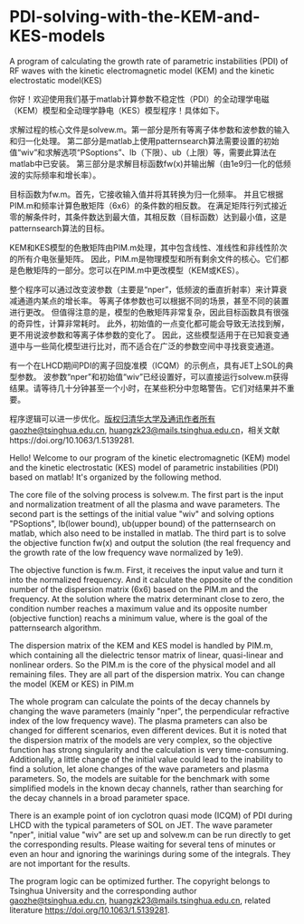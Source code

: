 # PDI-solving-with-the-KEM-and-KES-models
A program of calculating the growth rate of parametric instabilities (PDI) of RF waves with the kinetic electromagnetic model (KEM) and the kinetic electrostatic model(KES)

你好！欢迎使用我们基于matlab计算参数不稳定性（PDI）的全动理学电磁（KEM）模型和全动理学静电（KES）模型程序！具体如下。

求解过程的核心文件是solvew.m。第一部分是所有等离子体参数和波参数的输入和归一化处理。
第二部分是matlab上使用patternsearch算法需要设置的初始值“wiv”和求解选项“PSoptions”、lb（下限）、ub（上限）等，需要此算法在matlab中已安装。
第三部分是求解目标函数fw(x)并输出解（由1e9归一化的低频波的实际频率和增长率）。

目标函数为fw.m。首先，它接收输入值并将其转换为归一化频率。
并且它根据PIM.m和频率计算色散矩阵（6x6）的条件数的相反数。
在满足矩阵行列式接近零的解条件时，其条件数达到最大值，其相反数（目标函数）达到最小值，这是patternsearch算法的目标。

KEM和KES模型的色散矩阵由PIM.m处理，其中包含线性、准线性和非线性阶次的所有介电张量矩阵。
因此，PIM.m是物理模型和所有剩余文件的核心。它们都是色散矩阵的一部分。您可以在PIM.m中更改模型（KEM或KES）。

整个程序可以通过改变波参数（主要是“nper”，低频波的垂直折射率）来计算衰减通道内某点的增长率。
等离子体参数也可以根据不同的场景，甚至不同的装置进行更改。
但值得注意的是，模型的色散矩阵非常复杂，因此目标函数具有很强的奇异性，计算非常耗时。
此外，初始值的一点变化都可能会导致无法找到解，更不用说波参数和等离子体参数的变化了。
因此，这些模型适用于在已知衰变通道中与一些简化模型进行比对，而不适合在广泛的参数空间中寻找衰变通道。

有一个在LHCD期间PDI的离子回旋准模（ICQM）的示例点，具有JET上SOL的典型参数。
波参数“nper”和初始值“wiv”已经设置好，可以直接运行solvew.m获得结果。请等待几十分钟甚至一个小时，在某些积分中忽略警告。它们对结果并不重要。

程序逻辑可以进一步优化。版权归清华大学及通讯作者所有gaozhe@tsinghua.edu.cn, huangzk23@mails.tsinghua.edu.cn，相关文献https://doi.org/10.1063/1.5139281.


Hello! Welcome to our program of the kinetic electromagnetic (KEM) model and the kinetic electrostatic (KES) model of parametric instabilities (PDI) based on matlab! It's organized by the following method.

The core file of the solving process is solvew.m. 
The first part is the input and normalization treatment of all the plasma and wave parameters.
The second part is the settings of the initial value "wiv" and solving options "PSoptions", lb(lower bound), ub(upper bound) of the patternsearch on matlab, which also need to be installed in matlab.
The third part is to solve the objective function fw(x) and output the solution (the real frequency and the growth rate of the low frequency wave normalized by 1e9).

The objective function is fw.m.
First, it receives the input value and turn it into the normalized frequency.
And it calculate the opposite of the condition number of the dispersion matrix (6x6) based on the PIM.m and the frequency.
At the solution where the matrix determinant close to zero, the condition number reaches a maximum value and its opposite number (objective function) reachs a minimum value, where is the goal of the patternsearch algorithm.

The dispersion matrix of the KEM and KES model is handled by PIM.m, which containing all the dielectric tensor matrix of linear, quasi-linear and nonlinear orders.
So the PIM.m is the core of the physical model and all remaining files. They are all part of the dispersion matrix. You can change the model (KEM or KES) in PIM.m

The whole program can calculate the points of the decay channels by changing the wave parameters (mainly "nper", the perpendicular refractive index of the low frequency wave).
The plasma prameters can also be changed for different scenarios, even different devices.
But it is noted that the dispersion matrix of the models are very complex, so the objective function has strong singularity and the calculation is very time-consuming.
Additionally, a little change of the initial value could lead to the inability to find a solution, let alone changes of the wave parameters and plasma parameters.
So, the models are suitable for the benchmark with some simplified models in the known decay channels,  rather than searching for the decay channels in a broad parameter space.

There is an example point of ion cyclotron quasi mode (ICQM) of PDI during LHCD with the typical parameters of SOL on JET.
The wave parameter "nper", initial value "wiv" are set up and solvew.m can be run directly to get the corresponding results.
Please waiting for several tens of minutes or even an hour and ignoring the warinings during some of the integrals. They are not important for the results.

The program logic can be optimized further. The copyright belongs to Tsinghua University and the corresponding author gaozhe@tsinghua.edu.cn, huangzk23@mails.tsinghua.edu.cn, related literature https://doi.org/10.1063/1.5139281.
